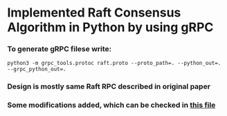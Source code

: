 # Implemented Raft Consensus Algorithm in Python by using gRPC
### To generate gRPC filese write:
```python3 -m grpc_tools.protoc raft.proto --proto_path=. --python_out=. --grpc_python_out=.```
### Design is mostly same Raft RPC described in original paper 
### Some modifications added, which can be checked in [this file](https://github.com/bovvlet/RAFT/Lab07.pdf)